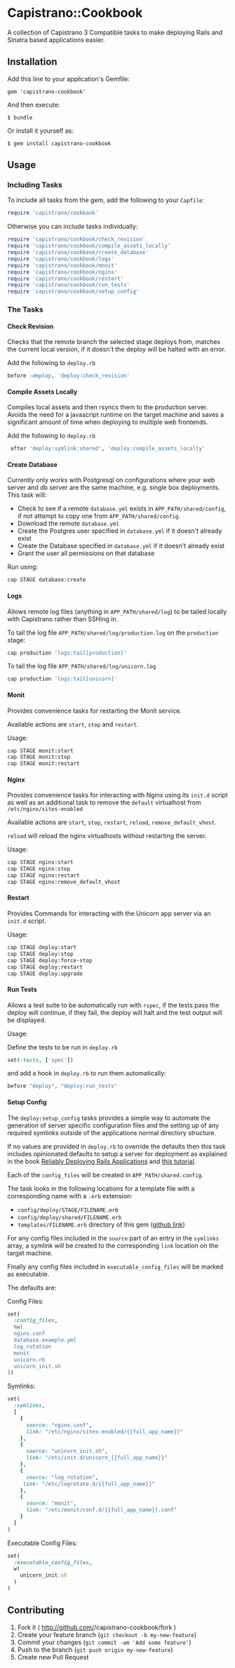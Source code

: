 # Capistrano::Cookbook

A collection of Capistrano 3 Compatible tasks to make deploying Rails and Sinatra based applications easier.

## Installation

Add this line to your application's Gemfile:

    gem 'capistrano-cookbook'

And then execute:

    $ bundle

Or install it yourself as:

    $ gem install capistrano-cookbook

## Usage

### Including Tasks

To include all tasks from the gem, add the following to your `Capfile`:

```ruby
require 'capistrano/cookbook'
```

Otherwise you can include tasks individually:

```ruby
require 'capistrano/cookbook/check_revision'
require 'capistrano/cookbook/compile_assets_locally'
require 'capistrano/cookbook/create_database'
require 'capistrano/cookbook/logs'
require 'capistrano/cookbook/monit'
require 'capistrano/cookbook/nginx'
require 'capistrano/cookbook/restart'
require 'capistrano/cookbook/run_tests'
require 'capistrano/cookbook/setup_config'
```

### The Tasks

#### Check Revision

Checks that the remote branch the selected stage deploys from, matches the current local version, if it doesn't the deploy will be halted with an error. 

Add the following to `deploy.rb`

```ruby
before :deploy, 'deploy:check_revision'
```

#### Compile Assets Locally

Compiles local assets and then rsyncs them to the production server. Avoids the need for a javascript runtime on the target machine and saves a significant amount of time when deploying to multiple web frontends.

Add the following to `deploy.rb`

``` ruby
 after 'deploy:symlink:shared', 'deploy:compile_assets_locally'
 ```

#### Create Database

Currently only works with Postgresql on configurations where your web server and db server are the same machine, e.g. single box deployments. This task will:

* Check to see if a remote `database.yml` exists in `APP_PATH/shared/config`, if not attempt to copy one from `APP_PATH/shared/config`.
* Download the remote `database.yml`
* Create the Postgres user specified in `database.yml` if it doesn't already exist
* Create the Database specified in `database.yml` if it doesn't already exist
* Grant the user all permissions on that database

Run using:

``` bash
cap STAGE database:create
```

#### Logs

Allows remote log files (anything in `APP_PATH/shared/log`) to be tailed locally with Capistrano rather than SSHing in.

To tail the log file `APP_PATH/shared/log/production.log` on the `production` stage:

``` bash
cap production 'logs:tail[production]'
```

To tail the log file `APP_PATH/shared/log/unicorn.log`

``` bash
cap production 'logs:tail[unicorn]'
```

#### Monit

Provides convenience tasks for restarting the Monit service.

Available actions are `start`, `stop` and `restart`.

Usage:

```bash
cap STAGE monit:start
cap STAGE monit:stop
cap STAGE monit:restart
```

#### Nginx

Provides convenience tasks for interacting with Nginx using its `init.d` script as well as an additional task to remove the `default` virtualhost from `/etc/nginx/sites-enabled`

Available actions are `start`, `stop`, `restart`, `reload`, `remove_default_vhost`.

`reload` will reload the nginx virtualhosts without restarting the server.

Usage:

```bash
cap STAGE nginx:start
cap STAGE nginx:stop
cap STAGE nginx:restart
cap STAGE nginx:remove_default_vhost
```

#### Restart

Provides Commands for interacting with the Unicorn app server via an `init.d` script.

Usage:

``` bash
cap STAGE deploy:start
cap STAGE deploy:stop
cap STAGE deploy:force-stop
cap STAGE deploy:restart
cap STAGE deploy:upgrade
```

#### Run Tests

Allows a test suite to be automatically run with `rspec`, if the tests pass the deploy will continue, if they fail, the deploy will halt and the test output will be displayed.

Usage:

Define the tests to be run in `deploy.rb`

``` ruby
set(:tests, ['spec'])
```

and add a hook in `deploy.rb` to run them automatically:

``` ruby
before "deploy", "deploy:run_tests"
```

#### Setup Config

The `deploy:setup_config` tasks provides a simple way to automate the generation of server specific configuration files and the setting up of any required symlinks outside of the applications normal directory structure.

If no values are provided in `deploy.rb` to override the defaults then this task includes opinionated defaults to setup a server for deployment as explained in the book [Reliably Deploying Rails Applications](https://leanpub.com/deploying_rails_applications) and [this tutorial](http://www.talkingquickly.co.uk/2014/01/deploying-rails-apps-to-a-vps-with-capistrano-v3/).

Each of the `config_files` will be created in `APP_PATH/shared.config`.

The task looks in the following locations for a template file with a corresponding name with a `.erb` extension:

* `config/deploy/STAGE/FILENAME.erb`
* `config/deploy/shared/FILENAME.erb`
* `templates/FILENAME.erb` directory of this gem ([github link](https://github.com/TalkingQuickly/capistrano-cookbook/tree/master/lib/capistrano/cookbook/templates))  

For any config files included in the `source` part of an entry in the `symlinks` array, a symlink will be created to the corresponding `link` location on the target machine.

Finally any config files included in `executable_config_files` will be marked as executable.

The defaults are:

Config Files:

``` ruby
set(
  :config_files,
  %w(
  nginx.conf
  database.example.yml
  log_rotation
  monit
  unicorn.rb
  unicorn_init.sh
))
```

Symlinks:

```ruby
set(
  :symlinks,
  [
    {
      source: "nginx.conf",
      link: "/etc/nginx/sites-enabled/{{full_app_name}}"
    },
    {
      source: "unicorn_init.sh",
      link: "/etc/init.d/unicorn_{{full_app_name}}"
    },
    {
      source: "log_rotation",
     link: "/etc/logrotate.d/{{full_app_name}}"
    },
    {
      source: "monit",
      link: "/etc/monit/conf.d/{{full_app_name}}.conf"
    }
  ]
)
```

Executable Config Files:

```ruby
set(
  :executable_config_files,
  w(
    unicorn_init.sh
  )
)
```

## Contributing

1. Fork it ( http://github.com/<my-github-username>/capistrano-cookbook/fork )
2. Create your feature branch (`git checkout -b my-new-feature`)
3. Commit your changes (`git commit -am 'Add some feature'`)
4. Push to the branch (`git push origin my-new-feature`)
5. Create new Pull Request
